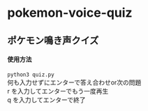 # pokemon-voice-quiz
## ポケモン鳴き声クイズ

#### 使用方法
`python3 quiz.py`  
何も入力せずにエンターで答え合わせor次の問題  
r を入力してエンターでもう一度再生  
q を入力してエンターで終了  
